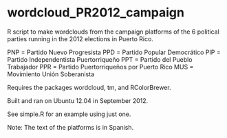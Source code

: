 wordcloud_PR2012_campaign
=========================

R script to make wordclouds from the campaign platforms of the 6 political parties running in the 2012 elections in Puerto Rico.

PNP = Partido Nuevo Progresista
PPD = Partido Popular Democrático
PIP = Partido Independentista Puertorriqueño
PPT = Partido del Pueblo Trabajador
PPR = Partido Puertorriqueños por Puerto Rico
MUS = Movimiento Unión Soberanista

Requires the packages wordcloud, tm, and RColorBrewer.

Built and ran on Ubuntu 12.04 in September 2012.

See simple.R for an example using just one.

Note: The text of the platforms is in Spanish.

